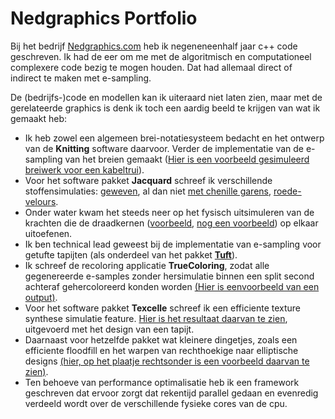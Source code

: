 # Nedgraphics Portfolio

Bij het bedrijf [Nedgraphics.com](https://nedgraphics.com/studio/jacquard-studio/) heb ik negeneneenhalf jaar c++ code geschreven. Ik had de eer om me met de algoritmisch en computationeel complexere code bezig te mogen houden. Dat had allemaal direct of indirect te maken met e-sampling.

De (bedrijfs-)code en modellen kan ik uiteraard niet laten zien, maar met de gerelateerde graphics is denk ik toch een aardig beeld te krijgen van wat ik gemaakt heb:

- Ik heb zowel een algemeen brei-notatiesysteem bedacht en het ontwerp van de **Knitting** software daarvoor. Verder de implementatie van de e-sampling van het breien gemaakt ([Hier is een voorbeeld gesimuleerd breiwerk voor een kabeltrui](./img/Kabeltrui.jpg)).
- Voor het software pakket **Jacquard** schreef ik verschillende stoffensimulaties: [geweven](./img/Tai_Mahal_ft_bk.jpg), al dan niet [met chenille garens](./img/Chenille_front_back.jpg), [roede-velours](./img/WireVelvet.jpg). 
- Onder water kwam het steeds neer op het fysisch uitsimuleren van de krachten die de draadkernen ([voorbeeld](./img/Draadkernen_1.jpg), [nog een voorbeeld](./img/Draadkernen_2.jpg)) op elkaar uitoefenen. 
- Ik ben technical lead geweest bij de implementatie van e-sampling voor getufte tapijten (als onderdeel van het pakket [**Tuft**](https://nedgraphics.com/product/tuft-2/)).
- Ik schreef de recoloring applicatie **TrueColoring**, zodat alle gegenereerde e-samples zonder hersimulatie binnen een split second achteraf gehercoloreerd konden worden [(Hier is eenvoorbeeld van een output)](./img/v6594_shaded_old_colors.pdf).
- Voor het software pakket **Texcelle** schreef ik een efficiente texture synthese simulatie feature. [Hier is het resultaat daarvan te zien](img/2025-04-28-14-13-31-image.png), uitgevoerd met het design van een tapijt. 
- Daarnaast voor hetzelfde pakket wat kleinere dingetjes, zoals een efficiente floodfill en het warpen van rechthoekige naar elliptische designs [(hier, op het plaatje rechtsonder is een voorbeeld daarvan te zien)](https://nedgraphics.com/product/texcelle-design-software/).
- Ten behoeve van performance optimalisatie heb ik een framework geschreven dat ervoor zorgt dat rekentijd parallel gedaan en evenredig verdeeld wordt over de verschillende fysieke cores van de cpu.
